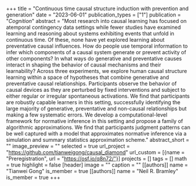 +++
title = "Continuous time causal structure induction with prevention and generation"
date = "2023-06-01"
publication_types = ["1"]
publication = "_Cognition_"
abstract = "Most research into causal learning has focused on atemporal contingency data settings while fewer studies have examined learning and reasoning about systems exhibiting events that unfold in continuous time. Of these, none have yet explored learning about preventative causal influences. How do people use temporal information to infer which components of a causal system generate or prevent activity of other components? In what ways do generative and preventative causes interact in shaping the behavior of causal mechanisms and their learnability? Across three experiments, we explore human causal structure learning within a space of hypotheses that combine generative and preventative causal relationships. Participants observe the behavior of causal devices as they are perturbed by fixed interventions and subject to either regular or irregular spontaneous activations. We find that participants are robustly capable learners in this setting, successfully identifying the large majority of generative, preventative and non-causal relationships but making a few systematic errors. We develop a computational-level framework for normative inference in this setting and propose a family of algorithmic approximations. We find that participants judgment patterns can be well captured with a model that approximates normative inference via a simulation and summary statistics approximation scheme."
abstract_short = ""
image_preview = ""
selected = true
url_project = "https://github.com/tianweigong/causal_diamond"
url_custom = [{name = "Preregistration", url = "https://osf.io/q8n72/"}]
projects = []
tags = []
math = true
highlight = false
[header]
image = ""
caption = ""
[[authors]]
	name = "Tianwei Gong"
	is_member = true
[[authors]]
	name = "Neil R. Bramley"
	is_member = true
+++
